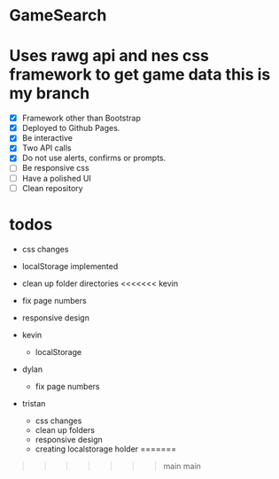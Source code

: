 
# GameSearch

Uses rawg api and nes css framework to get game data
this is my branch
=======

- [x] Framework other than Bootstrap
- [x] Deployed to Github Pages.
- [x] Be interactive
- [x] Two API calls
- [x] Do not use alerts, confirms or prompts.
- [ ] Be responsive css
- [ ] Have a polished UI
- [ ] Clean repository

# todos

- css changes
- localStorage implemented
- clean up folder directories
<<<<<<< kevin
- fix page numbers
- responsive design

- kevin
  - localStorage
- dylan
  - fix page numbers
- tristan
  - css changes
  - clean up folders
  - responsive design
  - creating localstorage holder
=======
>>>>>>> main
>>>>>>> main

